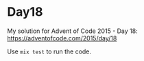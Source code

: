 # Day18

My solution for Advent of Code 2015 - Day 18: https://adventofcode.com/2015/day/18

Use `mix test` to run the code.
